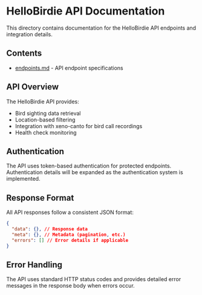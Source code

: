 # HelloBirdie API Documentation

This directory contains documentation for the HelloBirdie API endpoints and integration details.

## Contents

- [endpoints.md](./endpoints.md) - API endpoint specifications

## API Overview

The HelloBirdie API provides:

- Bird sighting data retrieval
- Location-based filtering
- Integration with xeno-canto for bird call recordings
- Health check monitoring

## Authentication

The API uses token-based authentication for protected endpoints. Authentication details will be expanded as the authentication system is implemented.

## Response Format

All API responses follow a consistent JSON format:

```json
{
  "data": {}, // Response data
  "meta": {}, // Metadata (pagination, etc.)
  "errors": [] // Error details if applicable
}
```

## Error Handling

The API uses standard HTTP status codes and provides detailed error messages in the response body when errors occur.
